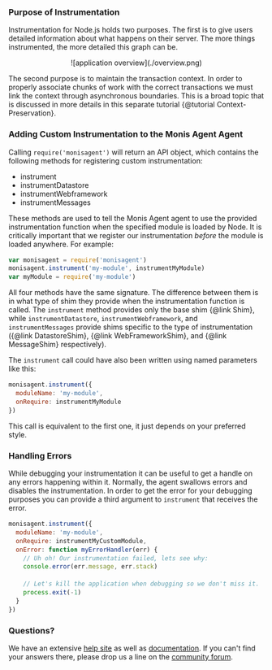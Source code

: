 
### Purpose of Instrumentation

Instrumentation for Node.js holds two purposes. The first is to give users
detailed information about what happens on their server. The more things
instrumented, the more detailed this graph can be.

<div style="text-align:center">
  ![application overview](./overview.png)
</div>

The second purpose is to maintain the transaction context. In order to properly
associate chunks of work with the correct transactions we must link the context
through asynchronous boundaries. This is a broad topic that is discussed in more details
in this separate tutorial {@tutorial Context-Preservation}.

### Adding Custom Instrumentation to the Monis Agent Agent

Calling `require('monisagent')` will return an API object, which contains the following
methods for registering custom instrumentation:

* instrument
* instrumentDatastore
* instrumentWebframework
* instrumentMessages

These methods are used to tell the Monis Agent agent to use the provided instrumentation
function when the specified module is loaded by Node. It is critically important that we
register our instrumentation _before_ the module is loaded anywhere.  For example:

```js
var monisagent = require('monisagent')
monisagent.instrument('my-module', instrumentMyModule)
var myModule = require('my-module')
```

All four methods have the same signature. The difference between them is in what type
of shim they provide when the instrumentation function is called. The `instrument`
method provides only the base shim {@link Shim}, while `instrumentDatastore`, `instrumentWebframework`, and `instrumentMessages` provide shims specific to the type of instrumentation
({@link DatastoreShim}, {@link WebFrameworkShim}, and {@link MessageShim} respectively).

The `instrument` call could have also been written using named
parameters like this:

```js
monisagent.instrument({
  moduleName: 'my-module',
  onRequire: instrumentMyModule
})
```

This call is equivalent to the first one, it just depends on your preferred
style.

### Handling Errors

While debugging your instrumentation it can be useful to get a handle on any
errors happening within it. Normally, the agent swallows errors and disables the
instrumentation. In order to get the error for your debugging purposes you can
provide a third argument to `instrument` that receives the error.

```js
monisagent.instrument({
  moduleName: 'my-module',
  onRequire: instrumentMyCustomModule,
  onError: function myErrorHandler(err) {
    // Uh oh! Our instrumentation failed, lets see why:
    console.error(err.message, err.stack)

    // Let's kill the application when debugging so we don't miss it.
    process.exit(-1)
  }
})
```

### Questions?

We have an extensive [help site](https://support.monisagent.com/) as well as
[documentation](https://docs.monisagent.com/). If you can't find your answers
there, please drop us a line on the [community forum](https://discuss.monisagent.com/).
